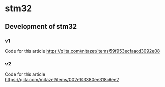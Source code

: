 # stm32
## Development of stm32
### v1
Code for this article
https://qiita.com/mitazet/items/59f953ecfaadd3092e08
### v2
Code for this article
https://qiita.com/mitazet/items/002e103380ee318c6ee2
